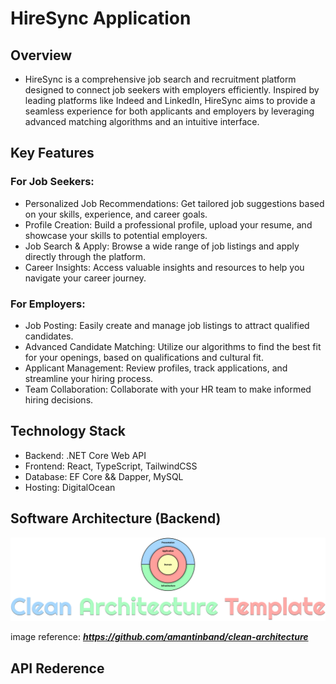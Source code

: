 # HireSync Application

## Overview
- HireSync is a comprehensive job search and recruitment platform designed to connect job seekers with employers efficiently. Inspired by leading platforms like Indeed and LinkedIn, HireSync aims to provide a seamless experience for both applicants and employers by leveraging advanced matching algorithms and an intuitive interface.

## Key Features
 ### For Job Seekers:

- Personalized Job Recommendations: Get tailored job suggestions based on your skills, experience, and career goals.
- Profile Creation: Build a professional profile, upload your resume, and showcase your skills to potential employers.
- Job Search & Apply: Browse a wide range of job listings and apply directly through the platform.
- Career Insights: Access valuable insights and resources to help you navigate your career journey.
 
 ### For Employers:

- Job Posting: Easily create and manage job listings to attract qualified candidates.
- Advanced Candidate Matching: Utilize our algorithms to find the best fit for your openings, based on qualifications and cultural fit.
- Applicant Management: Review profiles, track applications, and streamline your hiring process.
- Team Collaboration: Collaborate with your HR team to make informed hiring decisions.

## Technology Stack
 - Backend: .NET Core Web API
 - Frontend: React, TypeScript, TailwindCSS
 - Database:  EF Core && Dapper, MySQL
 - Hosting: DigitalOcean

## Software Architecture (Backend)

![Clean Architecture Template Title](assets/Clean%20Architecture%20Template%20Title.png)

image reference: ***https://github.com/amantinband/clean-architecture***

## API Rederence

